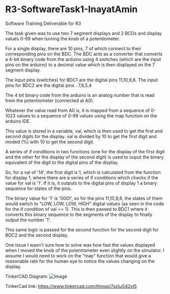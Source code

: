 # R3-SoftwareTask1-InayatAmin
 Software Training Deliverable for R3

The task given was to use two 7 segment displays and 2 BCDs and display values 0-99 when turning the knob of a potentiometer. 

For a single display, there are 10 pins, 7 of which connect to their corresponding pins on the BDC. The BDC acts as a converter that converts a 4-bit binary code from the arduino using 4 switches (which are the input pins on the arduino) to a decimal value which is then displayed on the 7 segment display. 

The input pins (switches) for BDC1 are the digital pins 11,10,9,8. The input pins for BDC2 are the digital pins . 7,6,5,4

The 4 bit binary code from the arduino is an analog number that is read from the potentiometer (connected at A0). 

Whatever the value read from A0 is, it is mapped from a sequence of 0-1023 values to a sequence of 0-99 values using the map function on the arduino IDE.

This value is stored in a variable, val, which is then used to get the first and second digits for the display. val is divided by 10 to get the first digit and moded (%) with 10 to get the second digit.

A series of if conditions in two functions (one for the display of the first digit and the other for the display of the second digit) is used to ouput the binary equivalent of the digit to the digital pins of the display. 

So, for a val of '14', the first digit is 1, which is calculated from the function for display 1, where there are a series of if conditions which checks if the value for val is '1'. If it is, it outputs to the digital pins of display 1 a binary sequence for states of the pins. 

The binary value for '1' is '0001', so for the pins 11,10,9,8, the states of them would switch to "LOW, LOW, LOW, HIGH" digital values (as seen in the code for the if condition of val == 1). This is then passed to BDC1 where it converts this binary sequence to the segments of the display to finally output the number '1'. 

This same logic is passed for the second function for the second digit for BDC2 and the second display.

One issue I wasn't sure how to solve was how fast the values displayed when I moved the knob of the potentiometer even slightly on the simulator. I assume I would need to work on the "map" function that would give a reasonable rate for the human eye to notice the values changing on the display. 

TinkerCAD Diagram:
![image](https://user-images.githubusercontent.com/84003766/136723217-d8388677-0242-4a03-921f-7fae29752c3d.png)

TinkerCad link:
https://www.tinkercad.com/things/7szluG42vl5
